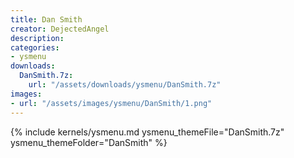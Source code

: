 ```yaml
---
title: Dan Smith
creator: DejectedAngel
description: 
categories:
- ysmenu
downloads:
  DanSmith.7z:
    url: "/assets/downloads/ysmenu/DanSmith.7z"
images:
- url: "/assets/images/ysmenu/DanSmith/1.png"
---
```


{% include kernels/ysmenu.md ysmenu_themeFile="DanSmith.7z" ysmenu_themeFolder="DanSmith" %}
